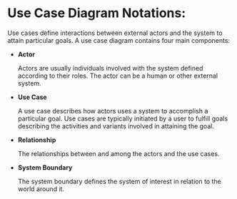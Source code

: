 # Use Case Diagram Notations:

Use cases define interactions between external actors and the system to attain particular goals. A use case diagram contains four main components:

- __Actor__

    Actors are usually individuals involved with the system defined according to their roles. The actor can be a human or other external system.

- __Use Case__
    
    A use case describes how actors uses a system to accomplish a particular goal. Use cases are typically initiated by a user to fulfill goals describing the activities and variants involved in attaining the goal.

- __Relationship__
    
    The relationships between and among the actors and the use cases.

- __System Boundary__

    The system boundary defines the system of interest in relation to the world around it.